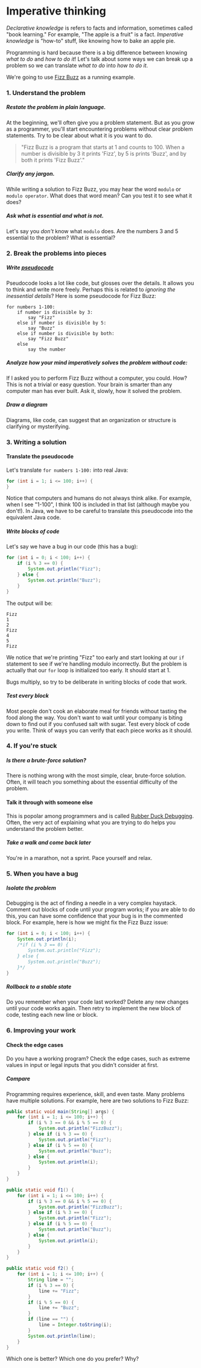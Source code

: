 # Imperative thinking

*Declarative knowledge* is refers to facts and information, sometimes called "book learning." For example, "The apple is a fruit" is a fact. *Imperative knowledge* is "how-to" stuff, like knowing how to bake an apple pie.

Programming is hard because there is a big difference between knowing *what to do* and *how to do it*! Let's talk about some ways we can break up a problem so we can translate *what to do* into *how to do it*.

We're going to use [Fizz Buzz](http://programmingbydoing.com/a/fizzbuzz.html) as a running example.

### 1. Understand the problem
##### Restate the problem in plain language.
At the beginning, we'll often give you a problem statement. But as you grow as a programmer, you'll start encountering problems without clear problem statements. Try to be clear about what it is you want to do.

> "Fizz Buzz is a program that starts at 1 and counts to 100. When a number is divisible by 3 it prints 'Fizz', by 5 is prints 'Buzz', and by both it prints 'Fizz Buzz'."

##### Clarify any jargon.
While writing a solution to Fizz Buzz, you may hear the word `modulo` or `modulo operator`. What does that word mean? Can you test it to see what it does?

##### Ask what is essential and what is not.
Let's say you *don't* know what `modulo` does. Are the numbers 3 and 5 essential to the problem? What *is* essential?

### 2. Break the problems into pieces
##### Write [pseudocode](http://en.wikipedia.org/wiki/Pseudocode)
Pseudocode looks a lot like code, but glosses over the details. It allows you to think and write more freely. Perhaps this is related to *ignoring the inessential details*? Here is some pseudocode for Fizz Buzz:

```
for numbers 1-100:
    if number is divisible by 3:
        say "Fizz"
    else if number is divisible by 5:
        say "Buzz"
    else if number is divisible by both:
        say "Fizz Buzz"
    else
        say the number
```

##### Analyze how your mind imperatively solves the problem without code:
If I asked you to perform Fizz Buzz without a computer, you could. How? This is not a trivial or easy question. Your brain is smarter than any computer man has ever built. Ask it, slowly, how it solved the problem.

##### Draw a diagram
Diagrams, like code, can suggest that an organization or structure is clarifying or mysterifying.

### 3. Writing a solution
#### Translate the pseudocode
Let's translate `for numbers 1-100:` into real Java:

```java
for (int i = 1; i <= 100; i++) {
}
```

Notice that computers and humans do not always think alike. For example, when I see "1-100", I think 100 is included in that list (although maybe you don't!). In Java, we have to be careful to translate this pseudocode into the equivalent Java code.

##### Write blocks of code
Let's say we have a bug in our code (this has a bug):
```java
for (int i = 0; i < 100; i++) {
    if (i % 3 == 0) {
        System.out.println("Fizz");
    } else {
        System.out.println("Buzz");
    }
}
```
The output will be:
```
Fizz
1
2
Fizz
4
5
Fizz
```
We notice that we're printing "Fizz" too early and start looking at our `if` statement to see if we're handling modulo incorrectly. But the problem is actually that our `for` loop is initialized too early. It should start at 1.

Bugs multiply, so try to be deliberate in writing blocks of code that work.

##### Test every block
Most people don't cook an elaborate meal for friends without tasting the food along the way. You don't want to wait until your company is biting down to find out if you confused salt with sugar. Test every block of code you write. Think of ways you can verify that each piece works as it should.

### 4. If you're stuck

##### Is there a brute-force solution?
There is nothing wrong with the most simple, clear, brute-force solution. Often, it will teach you something about the essential difficulty of the problem.

#### Talk it through with someone else
This is popolar among programmers and is called [Rubber Duck Debugging](http://en.wikipedia.org/wiki/Rubber_duck_debugging). Often, the very act of explaining what you are trying to do helps you understand the problem better.

##### Take a walk and come back later
You're in a marathon, not a sprint. Pace yourself and relax.

### 5. When you have a bug

##### Isolate the problem
Debugging is the act of finding a needle in a very complex haystack. Comment out blocks of code until your program works; if you are able to do this, you can have some confidence that your bug is in the commented block. For example, here is how we might fix the Fizz Buzz issue:

```java
for (int i = 0; i < 100; i++) {
    System.out.println(i);
    /*if (i % 3 == 0) {
        System.out.println("Fizz");
    } else {
        System.out.println("Buzz");
    }*/
}
```

##### Rollback to a stable state
Do you remember when your code last worked? Delete any new changes until your code works again. Then retry to implement the new block of code, testing each new line or block.

### 6. Improving your work

#### Check the edge cases
Do you have a working program? Check the edge cases, such as extreme values in input or legal inputs that you didn't consider at first.

##### Compare
Programming requires experience, skill, and even taste. Many problems have multiple solutions. For example, here are two solutions to Fizz Buzz:

```java
public static void main(String[] args) {
    for (int i = 1; i <= 100; i++) {
        if (i % 3 == 0 && i % 5 == 0) {
            System.out.println("FizzBuzz");
        } else if (i % 3 == 0) {
            System.out.println("Fizz");
        } else if (i % 5 == 0) {
            System.out.println("Buzz");
        } else {
            System.out.println(i);
        }
    }
}
```

```java
public static void f1() {
    for (int i = 1; i <= 100; i++) {
        if (i % 3 == 0 && i % 5 == 0) {
            System.out.println("FizzBuzz");
        } else if (i % 3 == 0) {
            System.out.println("Fizz");
        } else if (i % 5 == 0) {
            System.out.println("Buzz");
        } else {
            System.out.println(i);
        }
    }
}
```
```java
public static void f2() {
    for (int i = 1; i <= 100; i++) {
        String line = "";
        if (i % 3 == 0) {
            line += "Fizz";
        }
        if (i % 5 == 0) {
            line += "Buzz";
        }
        if (line == "") {
            line = Integer.toString(i);
        }
        System.out.println(line);
    }
}
```
Which one is better? Which one do you prefer? Why?
